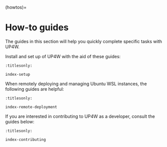 (howtos)=

# How-to guides

The guides in this section will help you quickly
complete specific tasks with UP4W.

Install and set up of UP4W with the aid of these guides:

```{toctree}
:titlesonly:

index-setup

```

When remotely deploying and managing Ubuntu WSL instances, the following guides
are helpful:

```{toctree}
:titlesonly:

index-remote-deployment

```

If you are interested in contributing to UP4W as a developer, consult the
guides below:

```{toctree}
:titlesonly:

index-contributing

```
